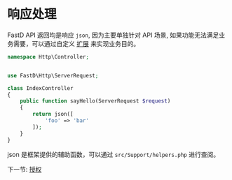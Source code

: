 # 响应处理

FastD API 返回均是响应 `json`, 因为主要单独针对 API 场景, 如果功能无法满足业务需要，可以通过自定义 [扩展](3-8-extend.md) 来实现业务目的。

```php
namespace Http\Controller;


use FastD\Http\ServerRequest;

class IndexController
{
    public function sayHello(ServerRequest $request)
    {
        return json([
            'foo' => 'bar'
        ]);
    }
}
```

json 是框架提供的辅助函数，可以通过 `src/Support/helpers.php` 进行查阅。

下一节: [授权](2-4-authorization.md)